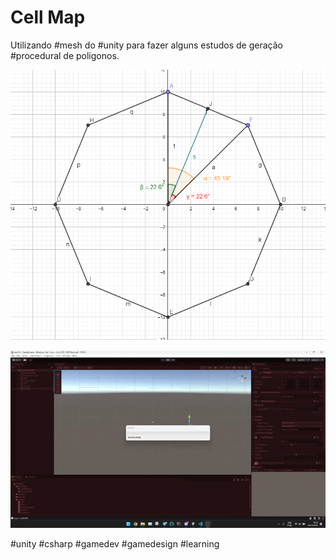 # Cell Map
Utilizando #mesh do #unity para fazer alguns estudos de geração #procedural de poligonos.

![Estudando a posição dos pontos](imgs/polygon.png)


![demo1](imgs/demo1.gif)


#unity #csharp #gamedev #gamedesign #learning